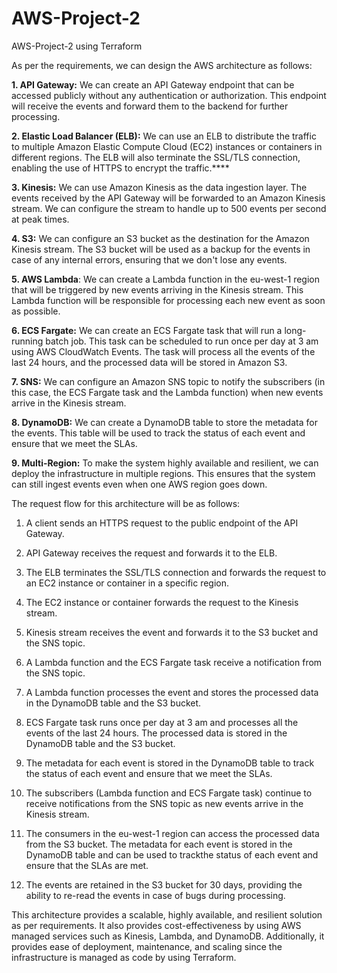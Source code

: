 # AWS-Project-2
AWS-Project-2 using Terraform


As per the requirements, we can design the AWS architecture as follows:


**1. API Gateway:** We can create an API Gateway endpoint that can be accessed publicly without any authentication or authorization. This endpoint will receive the events and forward them to the backend for further processing.

**2. Elastic Load Balancer (ELB):** We can use an ELB to distribute the traffic to multiple Amazon Elastic Compute Cloud (EC2) instances or containers in different regions. The ELB will also terminate the SSL/TLS connection, enabling the use of HTTPS to encrypt the traffic.****

**3. Kinesis:** We can use Amazon Kinesis as the data ingestion layer. The events received by the API Gateway will be forwarded to an Amazon Kinesis stream. We can configure the stream to handle up to 500 events per second at peak times.

**4. S3:** We can configure an S3 bucket as the destination for the Amazon Kinesis stream. The S3 bucket will be used as a backup for the events in case of any internal errors, ensuring that we don't lose any events.

**5. AWS Lambda**: We can create a Lambda function in the eu-west-1 region that will be triggered by new events arriving in the Kinesis stream. This Lambda function will be responsible for processing each new event as soon as possible.

**6. ECS Fargate:** We can create an ECS Fargate task that will run a long-running batch job. This task can be scheduled to run once per day at 3 am using AWS CloudWatch Events. The task will process all the events of the last 24 hours, and the processed data will be stored in Amazon S3.

**7. SNS:** We can configure an Amazon SNS topic to notify the subscribers (in this case, the ECS Fargate task and the Lambda function) when new events arrive in the Kinesis stream.

**8. DynamoDB:** We can create a DynamoDB table to store the metadata for the events. This table will be used to track the status of each event and ensure that we meet the SLAs.

**9. Multi-Region:** To make the system highly available and resilient, we can deploy the infrastructure in multiple regions. This ensures that the system can still ingest events even when one AWS region goes down.

The request flow for this architecture will be as follows:

1. A client sends an HTTPS request to the public endpoint of the API Gateway.

2. API Gateway receives the request and forwards it to the ELB.

3. The ELB terminates the SSL/TLS connection and forwards the request to an EC2 instance or container in a specific region.

4. The EC2 instance or container forwards the request to the Kinesis stream.

5. Kinesis stream receives the event and forwards it to the S3 bucket and the SNS topic.

6. A Lambda function and the ECS Fargate task receive a notification from the SNS topic.

7. A Lambda function processes the event and stores the processed data in the DynamoDB table and the S3 bucket.

8. ECS Fargate task runs once per day at 3 am and processes all the events of the last 24 hours. The processed data is stored in the DynamoDB table and the S3 bucket.

9. The metadata for each event is stored in the DynamoDB table to track the status of each event and ensure that we meet the SLAs.

10. The subscribers (Lambda function and ECS Fargate task) continue to receive notifications from the SNS topic as new events arrive in the Kinesis stream.

11. The consumers in the eu-west-1 region can access the processed data from the S3 bucket. The metadata for each event is stored in the DynamoDB table and can be used to trackthe status of each event and ensure that the SLAs are met.

12. The events are retained in the S3 bucket for 30 days, providing the ability to re-read the events in case of bugs during processing.

This architecture provides a scalable, highly available, and resilient solution as per requirements. It also provides cost-effectiveness by using AWS managed services such as Kinesis, Lambda, and DynamoDB. Additionally, it provides ease of deployment, maintenance, and scaling since the infrastructure is managed as code by using Terraform.
